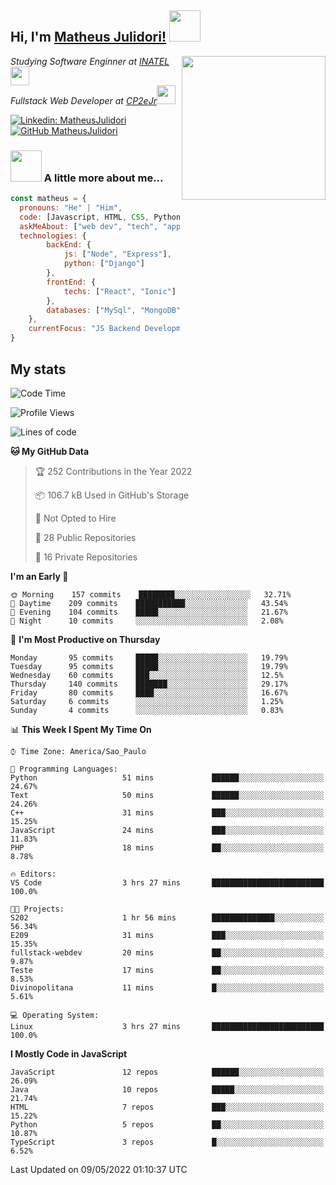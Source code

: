 <h2> Hi, I'm <a href="https://matheusjulidori.github.io" target="_blank">Matheus Julidori!</a> <img src="https://media.giphy.com/media/12oufCB0MyZ1Go/giphy.gif" width="50"></h2>
<img align='right' src="https://media.giphy.com/media/3oKIPnAiaMCws8nOsE/giphy.gif" width="230" height="auto">
<p><em>Studying Software Enginner at <a href="http://www.inatel.br" target="_blank">INATEL</a><img src="https://media.giphy.com/media/fYSnHlufseco8Fh93Z/giphy.gif" width="30"></br>
  Fullstack Web Developer at <a href="http://www.cp2ejr.com.br" target="_blank">CP2eJr</a><img src="https://media.giphy.com/media/WUlplcMpOCEmTGBtBW/giphy.gif" width="30"> 
</em></p>

[![Linkedin: MatheusJulidori](https://img.shields.io/badge/-MatheusJulidori-blue?style=flat-square&logo=Linkedin&logoColor=white&link=https://www.linkedin.com/in/MatheusJulidori/)](https://www.linkedin.com/in/MatheusJulidori/)
[![GitHub MatheusJulidori](https://img.shields.io/github/followers/matheusjulidori?label=follow&style=social)](https://github.com/MatheusJulidori)


### <img src="https://media.giphy.com/media/VgCDAzcKvsR6OM0uWg/giphy.gif" width="50"> A little more about me...  

```javascript
const matheus = {
  pronouns: "He" | "Him",
  code: [Javascript, HTML, CSS, Python, Java, C++, C],
  askMeAbout: ["web dev", "tech", "app dev", "games"],
  technologies: {
        backEnd: {
            js: ["Node", "Express"],
            python: ["Django"]
        },
        frontEnd: {
            techs: ["React", "Ionic"]
        },
        databases: ["MySql", "MongoDB","PostgreSQL"],
    },
    currentFocus: "JS Backend Development",
}
```
<h2>My stats</h2>

<!--START_SECTION:waka-->
![Code Time](http://img.shields.io/badge/Code%20Time-141%20hrs%2049%20mins-blue)

![Profile Views](http://img.shields.io/badge/Profile%20Views-8-blue)

![Lines of code](https://img.shields.io/badge/From%20Hello%20World%20I%27ve%20Written-592%20Thousand%20lines%20of%20code-blue)

**🐱 My GitHub Data** 

> 🏆 252 Contributions in the Year 2022
 > 
> 📦 106.7 kB Used in GitHub's Storage 
 > 
> 🚫 Not Opted to Hire
 > 
> 📜 28 Public Repositories 
 > 
> 🔑 16 Private Repositories  
 > 
**I'm an Early 🐤** 

```text
🌞 Morning    157 commits    ████████░░░░░░░░░░░░░░░░░   32.71% 
🌆 Daytime    209 commits    ███████████░░░░░░░░░░░░░░   43.54% 
🌃 Evening    104 commits    █████░░░░░░░░░░░░░░░░░░░░   21.67% 
🌙 Night      10 commits     ░░░░░░░░░░░░░░░░░░░░░░░░░   2.08%

```
📅 **I'm Most Productive on Thursday** 

```text
Monday       95 commits     █████░░░░░░░░░░░░░░░░░░░░   19.79% 
Tuesday      95 commits     █████░░░░░░░░░░░░░░░░░░░░   19.79% 
Wednesday    60 commits     ███░░░░░░░░░░░░░░░░░░░░░░   12.5% 
Thursday     140 commits    ███████░░░░░░░░░░░░░░░░░░   29.17% 
Friday       80 commits     ████░░░░░░░░░░░░░░░░░░░░░   16.67% 
Saturday     6 commits      ░░░░░░░░░░░░░░░░░░░░░░░░░   1.25% 
Sunday       4 commits      ░░░░░░░░░░░░░░░░░░░░░░░░░   0.83%

```


📊 **This Week I Spent My Time On** 

```text
⌚︎ Time Zone: America/Sao_Paulo

💬 Programming Languages: 
Python                   51 mins             ██████░░░░░░░░░░░░░░░░░░░   24.67% 
Text                     50 mins             ██████░░░░░░░░░░░░░░░░░░░   24.26% 
C++                      31 mins             ███░░░░░░░░░░░░░░░░░░░░░░   15.25% 
JavaScript               24 mins             ███░░░░░░░░░░░░░░░░░░░░░░   11.83% 
PHP                      18 mins             ██░░░░░░░░░░░░░░░░░░░░░░░   8.78%

🔥 Editors: 
VS Code                  3 hrs 27 mins       █████████████████████████   100.0%

🐱‍💻 Projects: 
S202                     1 hr 56 mins        ██████████████░░░░░░░░░░░   56.34% 
E209                     31 mins             ███░░░░░░░░░░░░░░░░░░░░░░   15.35% 
fullstack-webdev         20 mins             ██░░░░░░░░░░░░░░░░░░░░░░░   9.87% 
Teste                    17 mins             ██░░░░░░░░░░░░░░░░░░░░░░░   8.53% 
Divinopolitana           11 mins             █░░░░░░░░░░░░░░░░░░░░░░░░   5.61%

💻 Operating System: 
Linux                    3 hrs 27 mins       █████████████████████████   100.0%

```

**I Mostly Code in JavaScript** 

```text
JavaScript               12 repos            ██████░░░░░░░░░░░░░░░░░░░   26.09% 
Java                     10 repos            █████░░░░░░░░░░░░░░░░░░░░   21.74% 
HTML                     7 repos             ███░░░░░░░░░░░░░░░░░░░░░░   15.22% 
Python                   5 repos             ██░░░░░░░░░░░░░░░░░░░░░░░   10.87% 
TypeScript               3 repos             █░░░░░░░░░░░░░░░░░░░░░░░░   6.52%

```



 Last Updated on 09/05/2022 01:10:37 UTC
<!--END_SECTION:waka-->
